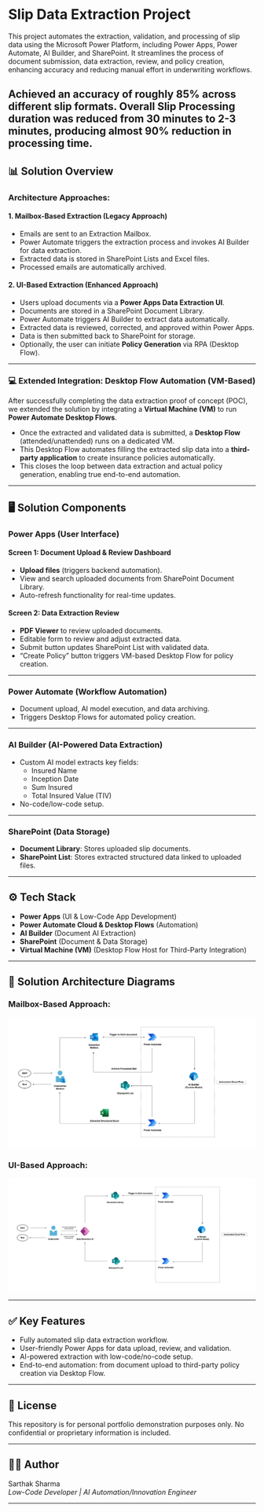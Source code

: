 # Slip Data Extraction Project

This project automates the extraction, validation, and processing of slip data using the Microsoft Power Platform, including Power Apps, Power Automate, AI Builder, and SharePoint. It streamlines the process of document submission, data extraction, review, and policy creation, enhancing accuracy and reducing manual effort in underwriting workflows.

Achieved an accuracy of roughly 85% across different slip formats. Overall Slip Processing duration was reduced from 30 minutes to 2-3 minutes, producing almost 90% reduction in processing time.
---

## 📊 Solution Overview

### Architecture Approaches:

#### 1. **Mailbox-Based Extraction (Legacy Approach)**
- Emails are sent to an Extraction Mailbox.
- Power Automate triggers the extraction process and invokes AI Builder for data extraction.
- Extracted data is stored in SharePoint Lists and Excel files.
- Processed emails are automatically archived.

#### 2. **UI-Based Extraction (Enhanced Approach)**
- Users upload documents via a **Power Apps Data Extraction UI**.
- Documents are stored in a SharePoint Document Library.
- Power Automate triggers AI Builder to extract data automatically.
- Extracted data is reviewed, corrected, and approved within Power Apps.
- Data is then submitted back to SharePoint for storage.
- Optionally, the user can initiate **Policy Generation** via RPA (Desktop Flow).

---

### 💻 **Extended Integration: Desktop Flow Automation (VM-Based)**
After successfully completing the data extraction proof of concept (POC), we extended the solution by integrating a **Virtual Machine (VM)** to run **Power Automate Desktop Flows**.

- Once the extracted and validated data is submitted, a **Desktop Flow** (attended/unattended) runs on a dedicated VM.
- This Desktop Flow automates filling the extracted slip data into a **third-party application** to create insurance policies automatically.
- This closes the loop between data extraction and actual policy generation, enabling true end-to-end automation.

---

## 🖥️ Solution Components

### Power Apps (User Interface)
#### Screen 1: Document Upload & Review Dashboard
- **Upload files** (triggers backend automation).
- View and search uploaded documents from SharePoint Document Library.
- Auto-refresh functionality for real-time updates.

#### Screen 2: Data Extraction Review
- **PDF Viewer** to review uploaded documents.
- Editable form to review and adjust extracted data.
- Submit button updates SharePoint List with validated data.
- “Create Policy” button triggers VM-based Desktop Flow for policy creation.

---

### Power Automate (Workflow Automation)
- Document upload, AI model execution, and data archiving.
- Triggers Desktop Flows for automated policy creation.

---

### AI Builder (AI-Powered Data Extraction)
- Custom AI model extracts key fields:
  - Insured Name
  - Inception Date
  - Sum Insured
  - Total Insured Value (TIV)
- No-code/low-code setup.

---

### SharePoint (Data Storage)
- **Document Library**: Stores uploaded slip documents.
- **SharePoint List**: Stores extracted structured data linked to uploaded files.

---

## ⚙️ Tech Stack
- **Power Apps** (UI & Low-Code App Development)
- **Power Automate Cloud & Desktop Flows** (Automation)
- **AI Builder** (Document AI Extraction)
- **SharePoint** (Document & Data Storage)
- **Virtual Machine (VM)** (Desktop Flow Host for Third-Party Integration)

---

## 📂 Solution Architecture Diagrams

### Mailbox-Based Approach:
![Mailbox Approach](Solution%20Architecture%20-%20Mailbox%20Approach.jpg)

### UI-Based Approach:
![UI Approach](Solution%20Architecture%20-%20UI%20Approach.jpg)

---

## ✅ Key Features
- Fully automated slip data extraction workflow.
- User-friendly Power Apps for data upload, review, and validation.
- AI-powered extraction with low-code/no-code setup.
- End-to-end automation: from document upload to third-party policy creation via Desktop Flow.

---

## 📄 License
This repository is for personal portfolio demonstration purposes only. No confidential or proprietary information is included.

---

## 🙋‍♂️ Author
Sarthak Sharma  
*Low-Code Developer | AI Automation/Innovation Engineer*

---

